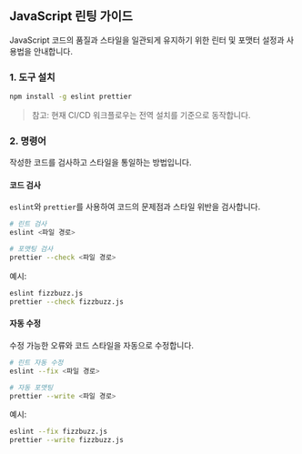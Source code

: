 ## JavaScript 린팅 가이드

JavaScript 코드의 품질과 스타일을 일관되게 유지하기 위한 린터 및 포맷터 설정과 사용법을 안내합니다.

### 1. 도구 설치

```bash
npm install -g eslint prettier
````

> 참고: 현재 CI/CD 워크플로우는 전역 설치를 기준으로 동작합니다.

### 2. 명령어

작성한 코드를 검사하고 스타일을 통일하는 방법입니다.

#### 코드 검사

`eslint`와 `prettier`를 사용하여 코드의 문제점과 스타일 위반을 검사합니다.

```bash
# 린트 검사
eslint <파일 경로>

# 포맷팅 검사
prettier --check <파일 경로>
```

예시:

```bash
eslint fizzbuzz.js
prettier --check fizzbuzz.js
```

#### 자동 수정

수정 가능한 오류와 코드 스타일을 자동으로 수정합니다.

```bash
# 린트 자동 수정
eslint --fix <파일 경로>

# 자동 포맷팅
prettier --write <파일 경로>
```

예시:

```bash
eslint --fix fizzbuzz.js
prettier --write fizzbuzz.js
```
